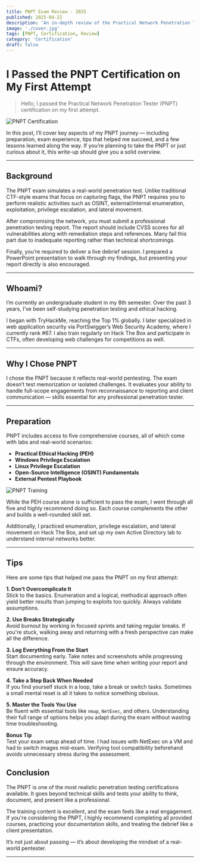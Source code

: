 ```yaml
---
title: PNPT Exam Review - 2025
published: 2025-04-22
description: 'An in-depth review of the Practical Network Penetration Tester (PNPT) certification journey, exam experience, and key preparation tips.'
image: './cover.jpg'
tags: [PNPT, Certification, Review]
category: 'Certification'
draft: false
---
```

# I Passed the PNPT Certification on My First Attempt

> Hello, I passed the Practical Network Penetration Tester (PNPT) certification on my first attempt.

![PNPT Certification](https://miro.medium.com/v2/resize:fit:1400/format:webp/1*zg5HkPcM7au9tgWpaONWqw.jpeg)

In this post, I’ll cover key aspects of my PNPT journey — including preparation, exam experience, tips that helped me succeed, and a few lessons learned along the way. If you’re planning to take the PNPT or just curious about it, this write-up should give you a solid overview.

---

## Background

The PNPT exam simulates a real-world penetration test. Unlike traditional CTF-style exams that focus on capturing flags, the PNPT requires you to perform realistic activities such as OSINT, external/internal enumeration, exploitation, privilege escalation, and lateral movement.

After compromising the network, you must submit a professional penetration testing report. The report should include CVSS scores for all vulnerabilities along with remediation steps and references. Many fail this part due to inadequate reporting rather than technical shortcomings.

Finally, you’re required to deliver a live debrief session. I prepared a PowerPoint presentation to walk through my findings, but presenting your report directly is also encouraged.

---

## Whoami?

I’m currently an undergraduate student in my 8th semester. Over the past 3 years, I’ve been self-studying penetration testing and ethical hacking.

I began with TryHackMe, reaching the Top 1% globally. I later specialized in web application security via PortSwigger’s Web Security Academy, where I currently rank #67. I also train regularly on Hack The Box and participate in CTFs, often developing web challenges for competitions as well.

---

## Why I Chose PNPT

I chose the PNPT because it reflects real-world pentesting. The exam doesn’t test memorization or isolated challenges. It evaluates your ability to handle full-scope engagements from reconnaissance to reporting and client communication — skills essential for any professional penetration tester.

---

## Preparation

PNPT includes access to five comprehensive courses, all of which come with labs and real-world scenarios:

- **Practical Ethical Hacking (PEH)**
- **Windows Privilege Escalation**
- **Linux Privilege Escalation**
- **Open-Source Intelligence (OSINT) Fundamentals**
- **External Pentest Playbook**

![PNPT Training](https://miro.medium.com/v2/resize:fit:1400/format:webp/1*ThfoOxDzJRrl8oO3UPXBVA.jpeg)

While the PEH course alone is sufficient to pass the exam, I went through all five and highly recommend doing so. Each course complements the other and builds a well-rounded skill set.

Additionally, I practiced enumeration, privilege escalation, and lateral movement on Hack The Box, and set up my own Active Directory lab to understand internal networks better.

---

## Tips

Here are some tips that helped me pass the PNPT on my first attempt:

**1. Don’t Overcomplicate It**  
Stick to the basics. Enumeration and a logical, methodical approach often yield better results than jumping to exploits too quickly. Always validate assumptions.

**2. Use Breaks Strategically**  
Avoid burnout by working in focused sprints and taking regular breaks. If you're stuck, walking away and returning with a fresh perspective can make all the difference.

**3. Log Everything From the Start**  
Start documenting early. Take notes and screenshots while progressing through the environment. This will save time when writing your report and ensure accuracy.

**4. Take a Step Back When Needed**  
If you find yourself stuck in a loop, take a break or switch tasks. Sometimes a small mental reset is all it takes to notice something obvious.

**5. Master the Tools You Use**  
Be fluent with essential tools like `nmap`, `NetExec`, and others. Understanding their full range of options helps you adapt during the exam without wasting time troubleshooting.

**Bonus Tip**  
Test your exam setup ahead of time. I had issues with NetExec on a VM and had to switch images mid-exam. Verifying tool compatibility beforehand avoids unnecessary stress during the assessment.



## Conclusion

The PNPT is one of the most realistic penetration testing certifications available. It goes beyond technical skills and tests your ability to think, document, and present like a professional.

The training content is excellent, and the exam feels like a real engagement. If you're considering the PNPT, I highly recommend completing all provided courses, practicing your documentation skills, and treating the debrief like a client presentation.

It’s not just about passing — it’s about developing the mindset of a real-world pentester.




---

